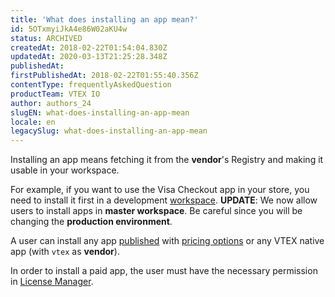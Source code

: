 ```yaml
---
title: 'What does installing an app mean?'
id: 5OTxmyiJkA4e86W02aKU4w
status: ARCHIVED
createdAt: 2018-02-22T01:54:04.830Z
updatedAt: 2020-03-13T21:25:28.348Z
publishedAt: 
firstPublishedAt: 2018-02-22T01:55:40.356Z
contentType: frequentlyAskedQuestion
productTeam: VTEX IO
author: authors_24
slugEN: what-does-installing-an-app-mean
locale: en
legacySlug: what-does-installing-an-app-mean
---
```


Installing an app means fetching it from the __vendor__'s Registry and making it usable in your workspace.

For example, if you want to use the Visa Checkout app in your store, you need to install it first in a development [workspace](http://help.vtex.com/en/faq/what-is-a-workspace).
__UPDATE__: We now allow users to install apps in __master workspace__. Be careful since you will be changing the __production environment__.

A user can install any app [published](http://help.vtex.com/en/faq/what-does-publishing-an-app-mean) with [pricing options](http://help.vtex.com/en/tutorial/app-pricing-options) or any VTEX native app (with `vtex` as __vendor__).


In order to install a paid app, the user must have the necessary permission in [License Manager](http://help.vtex.com/en/tutorial/overview-of-the-license-manager).
